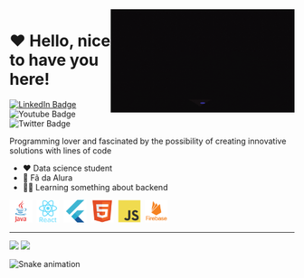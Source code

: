 <img src = "banner.gif" width = "325px" align = "right">

# ❤ Hello, nice to have you here!
  <div id="badges">
  <a href = "https://www.linkedin.com/in/pablo-almeida-1b8634130">
    <img src="https://img.shields.io/badge/LinkedIn-blue?style=for-the-badge&logo=linkedin&logoColor=white" alt="LinkedIn Badge"/>
  </a>
  <img src="https://img.shields.io/badge/YouTube-red?style=for-the-badge&logo=youtube&logoColor=white" alt="Youtube Badge"/>
  <img src="https://img.shields.io/badge/Twitter-blue?style=for-the-badge&logo=twitter&logoColor=white" alt="Twitter Badge"/>
</div>

Programming lover and fascinated by the possibility of creating innovative solutions with lines of code

- ❤ Data science student
- 💙 Fã da Alura
- 👩‍💻 Learning something about backend

<div>
  <img src="https://github.com/devicons/devicon/blob/master/icons/java/java-original-wordmark.svg" title="Java" alt="Java" width="40" height="40"/>&nbsp;
  <img src="https://github.com/devicons/devicon/blob/master/icons/react/react-original-wordmark.svg" title="React" alt="React" width="40" height="40"/>&nbsp;
  <img src="https://github.com/devicons/devicon/blob/master/icons/flutter/flutter-original.svg" title="Flutter" alt="Flutter" width="40" height="40"/>&nbsp;
  <img src="https://github.com/devicons/devicon/blob/master/icons/html5/html5-original.svg" title="HTML5" alt="HTML" width="40" height="40"/>&nbsp;
  <img src="https://github.com/devicons/devicon/blob/master/icons/javascript/javascript-original.svg" title="JavaScript" alt="JavaScript" width="40" height="40"/>&nbsp;
  <img src="https://github.com/devicons/devicon/blob/master/icons/firebase/firebase-plain-wordmark.svg" title="Firebase" alt="Firebase" width="40" height="40"/>&nbsp;
</div>

---


<div align = "left">
<img height = "200em" src="https://github-readme-stats.vercel.app/api/top-langs/?username=almeida-pf&show_icons=true&theme=blue-green&count_private=true"/>
<img height = "200em" src="https://github-readme-stats.vercel.app/api?username=almeida-pf&show_icons=true&show_icons=true&theme=blue-green&count_private=true" />
  
   ![Snake animation](https://github.com/almeida-pf/almeida-pf/blob/output/github-contribution-grid-snake.svg)
  
</div>
